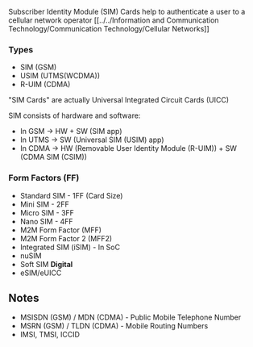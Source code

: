 Subscriber Identity Module (SIM) Cards help to authenticate a user to a cellular network operator [[../../Information and Communication Technology/Communication Technology/Cellular Networks]]

### Types
- SIM (GSM)
- USIM (UTMS(WCDMA))
- R-UIM (CDMA)

 "SIM Cards" are actually Universal Integrated Circuit Cards (UICC)
 
SIM consists of hardware and software:
- In GSM -> HW + SW (SIM app)
- In UTMS -> SW (Universal SIM (USIM) app)
- In CDMA -> HW (Removable User Identity Module (R-UIM)) + SW (CDMA SIM (CSIM))

### Form Factors (FF)
- Standard SIM - 1FF (Card Size)
- Mini SIM - 2FF
- Micro SIM - 3FF
- Nano SIM - 4FF
- M2M Form Factor (MFF)
- M2M Form Factor 2 (MFF2)
- Integrated SIM (iSIM) - In SoC
- nuSIM
- Soft SIM
**Digital**
- eSIM/eUICC

## Notes
- MSISDN (GSM) / MDN (CDMA) - Public Mobile Telephone Number
- MSRN (GSM) / TLDN (CDMA) - Mobile Routing Numbers
- IMSI, TMSI, ICCID



